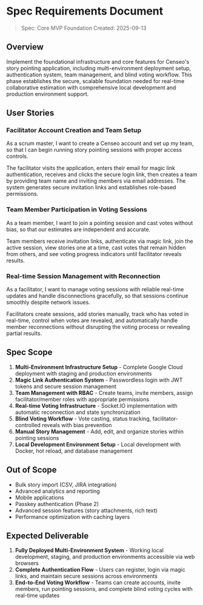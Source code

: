 # Spec Requirements Document

> Spec: Core MVP Foundation
> Created: 2025-09-13

## Overview

Implement the foundational infrastructure and core features for Censeo's story pointing application, including multi-environment deployment setup, authentication system, team management, and blind voting workflow. This phase establishes the secure, scalable foundation needed for real-time collaborative estimation with comprehensive local development and production environment support.

## User Stories

### Facilitator Account Creation and Team Setup

As a scrum master, I want to create a Censeo account and set up my team, so that I can begin running story pointing sessions with proper access controls.

The facilitator visits the application, enters their email for magic link authentication, receives and clicks the secure login link, then creates a team by providing team name and inviting members via email addresses. The system generates secure invitation links and establishes role-based permissions.

### Team Member Participation in Voting Sessions

As a team member, I want to join a pointing session and cast votes without bias, so that our estimates are independent and accurate.

Team members receive invitation links, authenticate via magic link, join the active session, view stories one at a time, cast votes that remain hidden from others, and see voting progress indicators until facilitator reveals results.

### Real-time Session Management with Reconnection

As a facilitator, I want to manage voting sessions with reliable real-time updates and handle disconnections gracefully, so that sessions continue smoothly despite network issues.

Facilitators create sessions, add stories manually, track who has voted in real-time, control when votes are revealed, and automatically handle member reconnections without disrupting the voting process or revealing partial results.

## Spec Scope

1. **Multi-Environment Infrastructure Setup** - Complete Google Cloud deployment with staging and production environments
2. **Magic Link Authentication System** - Passwordless login with JWT tokens and secure session management
3. **Team Management with RBAC** - Create teams, invite members, assign facilitator/member roles with appropriate permissions
4. **Real-time Voting Infrastructure** - Socket.IO implementation with automatic reconnection and state synchronization
5. **Blind Voting Workflow** - Vote casting, status tracking, facilitator-controlled reveals with bias prevention
6. **Manual Story Management** - Add, edit, and organize stories within pointing sessions
7. **Local Development Environment Setup** - Local development with Docker, hot reload, and database management

## Out of Scope

- Bulk story import (CSV, JIRA integration)
- Advanced analytics and reporting
- Mobile applications
- Passkey authentication (Phase 2)
- Advanced session features (story attachments, rich text)
- Performance optimization with caching layers

## Expected Deliverable

1. **Fully Deployed Multi-Environment System** - Working local development, staging, and production environments accessible via web browsers
2. **Complete Authentication Flow** - Users can register, login via magic links, and maintain secure sessions across environments
3. **End-to-End Voting Workflow** - Teams can create accounts, invite members, run pointing sessions, and complete blind voting cycles with real-time updates